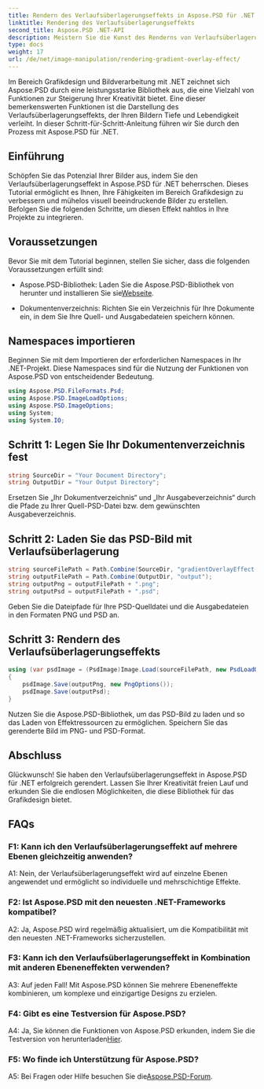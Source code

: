 ```yaml
---
title: Rendern des Verlaufsüberlagerungseffekts in Aspose.PSD für .NET
linktitle: Rendering des Verlaufsüberlagerungseffekts
second_title: Aspose.PSD .NET-API
description: Meistern Sie die Kunst des Renderns von Verlaufsüberlagerungseffekten in Aspose.PSD für .NET. Verbessern Sie Ihre Fähigkeiten im Bereich Grafikdesign mit dieser Schritt-für-Schritt-Anleitung.
type: docs
weight: 17
url: /de/net/image-manipulation/rendering-gradient-overlay-effect/
---
```

Im Bereich Grafikdesign und Bildverarbeitung mit .NET zeichnet sich Aspose.PSD durch eine leistungsstarke Bibliothek aus, die eine Vielzahl von Funktionen zur Steigerung Ihrer Kreativität bietet. Eine dieser bemerkenswerten Funktionen ist die Darstellung des Verlaufsüberlagerungseffekts, der Ihren Bildern Tiefe und Lebendigkeit verleiht. In dieser Schritt-für-Schritt-Anleitung führen wir Sie durch den Prozess mit Aspose.PSD für .NET.

## Einführung

Schöpfen Sie das Potenzial Ihrer Bilder aus, indem Sie den Verlaufsüberlagerungseffekt in Aspose.PSD für .NET beherrschen. Dieses Tutorial ermöglicht es Ihnen, Ihre Fähigkeiten im Bereich Grafikdesign zu verbessern und mühelos visuell beeindruckende Bilder zu erstellen. Befolgen Sie die folgenden Schritte, um diesen Effekt nahtlos in Ihre Projekte zu integrieren.

## Voraussetzungen

Bevor Sie mit dem Tutorial beginnen, stellen Sie sicher, dass die folgenden Voraussetzungen erfüllt sind:

- Aspose.PSD-Bibliothek: Laden Sie die Aspose.PSD-Bibliothek von herunter und installieren Sie sie[Webseite](https://releases.aspose.com/psd/net/).

- Dokumentenverzeichnis: Richten Sie ein Verzeichnis für Ihre Dokumente ein, in dem Sie Ihre Quell- und Ausgabedateien speichern können.

## Namespaces importieren

Beginnen Sie mit dem Importieren der erforderlichen Namespaces in Ihr .NET-Projekt. Diese Namespaces sind für die Nutzung der Funktionen von Aspose.PSD von entscheidender Bedeutung.

```csharp
using Aspose.PSD.FileFormats.Psd;
using Aspose.PSD.ImageLoadOptions;
using Aspose.PSD.ImageOptions;
using System;
using System.IO;
```

## Schritt 1: Legen Sie Ihr Dokumentenverzeichnis fest

```csharp
string SourceDir = "Your Document Directory";
string OutputDir = "Your Output Directory";
```

Ersetzen Sie „Ihr Dokumentverzeichnis“ und „Ihr Ausgabeverzeichnis“ durch die Pfade zu Ihrer Quell-PSD-Datei bzw. dem gewünschten Ausgabeverzeichnis.

## Schritt 2: Laden Sie das PSD-Bild mit Verlaufsüberlagerung

```csharp
string sourceFilePath = Path.Combine(SourceDir, "gradientOverlayEffect.psd");
string outputFilePath = Path.Combine(OutputDir, "output");
string outputPng = outputFilePath + ".png";
string outputPsd = outputFilePath + ".psd";
```

Geben Sie die Dateipfade für Ihre PSD-Quelldatei und die Ausgabedateien in den Formaten PNG und PSD an.

## Schritt 3: Rendern des Verlaufsüberlagerungseffekts

```csharp
using (var psdImage = (PsdImage)Image.Load(sourceFilePath, new PsdLoadOptions() { LoadEffectsResource = true }))
{
    psdImage.Save(outputPng, new PngOptions());
    psdImage.Save(outputPsd);
}
```

Nutzen Sie die Aspose.PSD-Bibliothek, um das PSD-Bild zu laden und so das Laden von Effektressourcen zu ermöglichen. Speichern Sie das gerenderte Bild im PNG- und PSD-Format.

## Abschluss

Glückwunsch! Sie haben den Verlaufsüberlagerungseffekt in Aspose.PSD für .NET erfolgreich gerendert. Lassen Sie Ihrer Kreativität freien Lauf und erkunden Sie die endlosen Möglichkeiten, die diese Bibliothek für das Grafikdesign bietet.

## FAQs

### F1: Kann ich den Verlaufsüberlagerungseffekt auf mehrere Ebenen gleichzeitig anwenden?

A1: Nein, der Verlaufsüberlagerungseffekt wird auf einzelne Ebenen angewendet und ermöglicht so individuelle und mehrschichtige Effekte.

### F2: Ist Aspose.PSD mit den neuesten .NET-Frameworks kompatibel?

A2: Ja, Aspose.PSD wird regelmäßig aktualisiert, um die Kompatibilität mit den neuesten .NET-Frameworks sicherzustellen.

### F3: Kann ich den Verlaufsüberlagerungseffekt in Kombination mit anderen Ebeneneffekten verwenden?

A3: Auf jeden Fall! Mit Aspose.PSD können Sie mehrere Ebeneneffekte kombinieren, um komplexe und einzigartige Designs zu erzielen.

### F4: Gibt es eine Testversion für Aspose.PSD?

 A4: Ja, Sie können die Funktionen von Aspose.PSD erkunden, indem Sie die Testversion von herunterladen[Hier](https://releases.aspose.com/).

### F5: Wo finde ich Unterstützung für Aspose.PSD?

 A5: Bei Fragen oder Hilfe besuchen Sie die[Aspose.PSD-Forum](https://forum.aspose.com/c/psd/34).